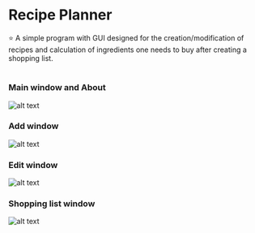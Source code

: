 # Recipe Planner
⭐ A simple program with GUI designed for the creation/modification of recipes and calculation of ingredients one needs to buy after creating a shopping list.
#
### Main window and About
![alt text](https://github.com/vladyslavmakartet/recipe_planner/blob/master/screens/1.png?raw=true)
### Add window
![alt text](https://github.com/vladyslavmakartet/recipe_planner/blob/master/screens/2.png?raw=true)
### Edit window
![alt text](https://github.com/vladyslavmakartet/recipe_planner/blob/master/screens/3.png?raw=true)
### Shopping list window
![alt text](https://github.com/vladyslavmakartet/recipe_planner/blob/master/screens/5.png?raw=true)
